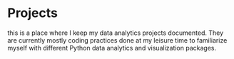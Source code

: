 # Projects

this is a place where I keep my data analytics projects documented. They are currently mostly coding practices done at my leisure time to familiarize myself with different Python data analytics and visualization packages.
